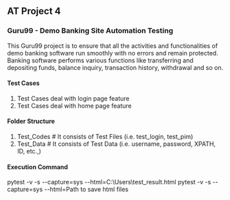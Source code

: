 ## AT Project 4
### Guru99 - Demo Banking Site Automation Testing
This Guru99 project is to ensure that all the activities and functionalities of demo banking software run smoothly with no errors and remain protected. Banking software performs various functions like transferring and depositing funds, balance inquiry, transaction history, withdrawal and so on.
#### Test Cases

1. Test Cases deal with login page feature
2. Test Cases deal with home page feature

#### Folder Structure
1. Test_Codes # It consists of Test Files (i.e. test_login, test_pim)
2. Test_Data # It consists of Test Data (i.e. username, password, XPATH, ID, etc.,)

#### Execution Command
pytest -v -s --capture=sys --html=C:\Users\test_result.html
pytest -v -s --capture=sys --html=Path to save html files

